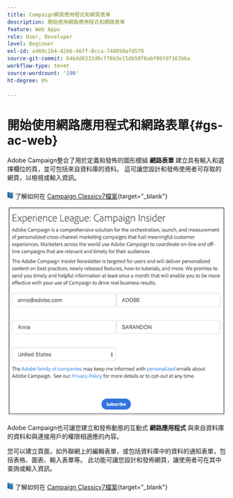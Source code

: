 ```yaml
---
title: Campaign網頁應用程式和網頁表單
description: 開始使用網路應用程式和網路表單
feature: Web Apps
role: User, Developer
level: Beginner
exl-id: a460c1b4-4266-46ff-8cca-748050afd579
source-git-commit: 64bdd8332d0cf76b3e15db58f8abf09fdf163bba
workflow-type: tm+mt
source-wordcount: '190'
ht-degree: 0%

---
```


# 開始使用網路應用程式和網路表單{#gs-ac-web}

Adobe Campaign整合了用於定義和發佈的圖形模組 **網路表單** 建立具有輸入和選擇欄位的頁，並可包括來自資料庫的資料。 這可讓您設計和發佈使用者可存取的網頁，以檢視或輸入資訊。

![](../assets/do-not-localize/book.png) 了解如何在 [Campaign Classicv7檔案](https://experienceleague.adobe.com/docs/campaign-classic/using/designing-content/web-forms/about-web-forms.html?lang=en#designing-content){target=&quot;_blank&quot;}

![](assets/sample.png)

Adobe Campaign也可讓您建立和發佈動態的互動式 **網路應用程式** 與來自資料庫的資料和與連接用戶的權限相適應的內容。

您可以建立頁面，如外聯網上的編輯表單，或包括資料庫中的資料的通知表單，包括表格、圖表、輸入表單等。 此功能可讓您設計和發佈網頁，讓使用者可在其中查詢或輸入資訊。

![](../assets/do-not-localize/book.png) 了解如何在 [Campaign Classicv7檔案](https://experienceleague.adobe.com/docs/campaign-classic/using/designing-content/web-applications/about-web-applications.html?lang=en#designing-content){target=&quot;_blank&quot;}
